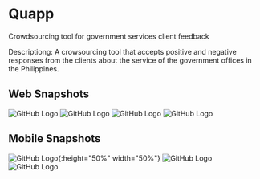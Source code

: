 # Quapp
Crowdsourcing tool for government services client feedback

Descriptiong: A crowsourcing tool that accepts positive and negative responses from
the clients about the service of the government offices in the Philippines.

## Web Snapshots
![GitHub Logo](/quappsnaps/web1.png)
![GitHub Logo](/quappsnaps/web2.png)
![GitHub Logo](/quappsnaps/web3.png)
![GitHub Logo](/quappsnaps/web4.png)

## Mobile Snapshots
![GitHub Logo](/quappsnaps/mob1.png){:height="50%" width="50%"}
![GitHub Logo](/quappsnaps/mob2.png)
![GitHub Logo](/quappsnaps/mob3.png)
